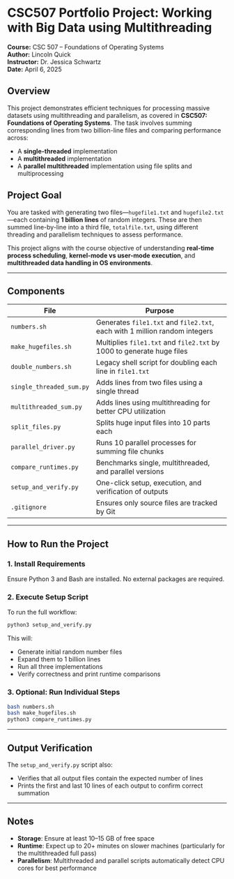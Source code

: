 # CSC507 Portfolio Project: Working with Big Data using Multithreading

**Course:** CSC 507 – Foundations of Operating Systems  
**Author:** Lincoln Quick  
**Instructor:** Dr. Jessica Schwartz  
**Date:** April 6, 2025

## Overview

This project demonstrates efficient techniques for processing massive datasets using multithreading and parallelism, as covered in **CSC507: Foundations of Operating Systems**. The task involves summing corresponding lines from two billion-line files and comparing performance across:

- A **single-threaded** implementation  
- A **multithreaded** implementation  
- A **parallel multithreaded** implementation using file splits and multiprocessing

## Project Goal

You are tasked with generating two files—`hugefile1.txt` and `hugefile2.txt`—each containing **1 billion lines** of random integers. These are then summed line-by-line into a third file, `totalfile.txt`, using different threading and parallelism techniques to assess performance.

This project aligns with the course objective of understanding **real-time process scheduling**, **kernel-mode vs user-mode execution**, and **multithreaded data handling in OS environments**.

---

## Components

| File                   | Purpose                                                                 |
|------------------------|-------------------------------------------------------------------------|
| `numbers.sh`           | Generates `file1.txt` and `file2.txt`, each with 1 million random integers |
| `make_hugefiles.sh`    | Multiplies `file1.txt` and `file2.txt` by 1000 to generate huge files   |
| `double_numbers.sh`    | Legacy shell script for doubling each line in `file1.txt`               |
| `single_threaded_sum.py` | Adds lines from two files using a single thread                       |
| `multithreaded_sum.py` | Adds lines using multithreading for better CPU utilization              |
| `split_files.py`       | Splits huge input files into 10 parts each                              |
| `parallel_driver.py`   | Runs 10 parallel processes for summing file chunks                      |
| `compare_runtimes.py`  | Benchmarks single, multithreaded, and parallel versions                 |
| `setup_and_verify.py`  | One-click setup, execution, and verification of outputs                 |
| `.gitignore`           | Ensures only source files are tracked by Git                           |

---

## How to Run the Project

### 1. Install Requirements

Ensure Python 3 and Bash are installed. No external packages are required.

### 2. Execute Setup Script

To run the full workflow:

```bash
python3 setup_and_verify.py
```

This will:

- Generate initial random number files
- Expand them to 1 billion lines
- Run all three implementations
- Verify correctness and print runtime comparisons

### 3. Optional: Run Individual Steps

```bash
bash numbers.sh
bash make_hugefiles.sh
python3 compare_runtimes.py
```

---

## Output Verification

The `setup_and_verify.py` script also:

- Verifies that all output files contain the expected number of lines
- Prints the first and last 10 lines of each output to confirm correct summation

---

## Notes

- **Storage**: Ensure at least 10–15 GB of free space
- **Runtime**: Expect up to 20+ minutes on slower machines (particularly for the multithreaded full pass)
- **Parallelism**: Multithreaded and parallel scripts automatically detect CPU cores for best performance